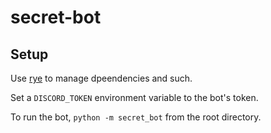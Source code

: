 # secret-bot

## Setup

Use [rye](https://rye-up.com/) to manage dpeendencies and such.

Set a `DISCORD_TOKEN` environment variable to the bot's token.

To run the bot, `python -m secret_bot` from the root directory.
